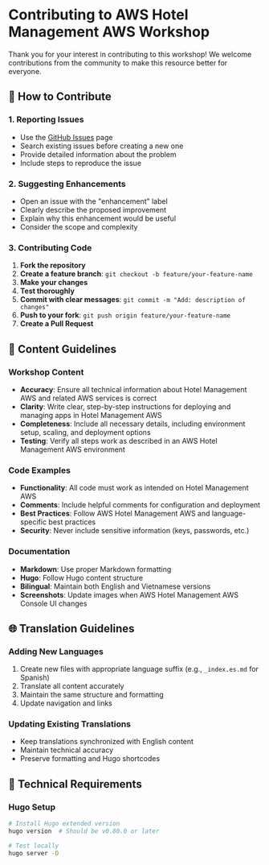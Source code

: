 # Contributing to AWS Hotel Management AWS Workshop

Thank you for your interest in contributing to this workshop! We welcome contributions from the community to make this resource better for everyone.

## 🤝 How to Contribute

### 1. Reporting Issues
- Use the [GitHub Issues](https://github.com/yourusername/aws-elastic-beanstalk-workshop/issues) page
- Search existing issues before creating a new one
- Provide detailed information about the problem
- Include steps to reproduce the issue

### 2. Suggesting Enhancements
- Open an issue with the "enhancement" label
- Clearly describe the proposed improvement
- Explain why this enhancement would be useful
- Consider the scope and complexity

### 3. Contributing Code
1. **Fork the repository**
2. **Create a feature branch**: `git checkout -b feature/your-feature-name`
3. **Make your changes**
4. **Test thoroughly**
5. **Commit with clear messages**: `git commit -m "Add: description of changes"`
6. **Push to your fork**: `git push origin feature/your-feature-name`
7. **Create a Pull Request**

## 📝 Content Guidelines

### Workshop Content
- **Accuracy**: Ensure all technical information about Hotel Management AWS and related AWS services is correct
- **Clarity**: Write clear, step-by-step instructions for deploying and managing apps in Hotel Management AWS
- **Completeness**: Include all necessary details, including environment setup, scaling, and deployment options
- **Testing**: Verify all steps work as described in an AWS Hotel Management AWS environment

### Code Examples
- **Functionality**: All code must work as intended on Hotel Management AWS
- **Comments**: Include helpful comments for configuration and deployment
- **Best Practices**: Follow AWS Hotel Management AWS and language-specific best practices
- **Security**: Never include sensitive information (keys, passwords, etc.)

### Documentation
- **Markdown**: Use proper Markdown formatting
- **Hugo**: Follow Hugo content structure
- **Bilingual**: Maintain both English and Vietnamese versions
- **Screenshots**: Update images when AWS Hotel Management AWS Console UI changes

## 🌐 Translation Guidelines

### Adding New Languages
1. Create new files with appropriate language suffix (e.g., `_index.es.md` for Spanish)
2. Translate all content accurately
3. Maintain the same structure and formatting
4. Update navigation and links

### Updating Existing Translations
- Keep translations synchronized with English content
- Maintain technical accuracy
- Preserve formatting and Hugo shortcodes

## 🔧 Technical Requirements

### Hugo Setup
```bash
# Install Hugo extended version
hugo version  # Should be v0.80.0 or later

# Test locally
hugo server -D
